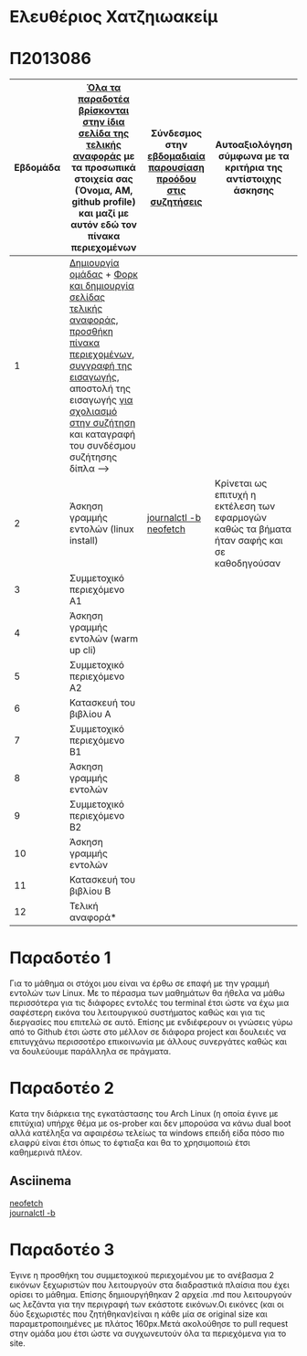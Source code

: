 # Ελευθέριος Χατζηιωακείμ
# Π2013086

| Εβδομάδα | [Όλα τα παραδοτέα βρίσκονται στην ίδια σελίδα της τελικής αναφοράς](https://courses-ionio.github.io/help/deliverables/) με τα προσωπικά στοιχεία σας (Όνομα, ΑΜ, github profile) και μαζί με αυτόν εδώ τον πίνακα περιεχομένων | Σύνδεσμος στην [εβδομαδιαία παρουσίαση προόδου στις συζητήσεις](https://github.com/courses-ionio/help/discussions/categories/show-and-tell) | Αυτοαξιολόγηση σύμφωνα με τα κριτήρια της αντίστοιχης άσκησης |
| --- | --- | --- | --- |
| 1 |  [Δημιουργία ομάδας](https://github.com/courses-ionio/hci/discussions/1794) + [Φορκ και δημιουργία σελίδας τελικής αναφοράς](https://courses-ionio.github.io/help/guide/), [προσθήκη πίνακα περιεχομένων](https://raw.githubusercontent.com/courses-ionio/hci/master/README.md), [συγγραφή της εισαγωγής](https://courses-ionio.github.io/help/intro/), αποστολή της εισαγωγής [για σχολιασμό στην συζήτηση](https://github.com/courses-ionio/help/discussions/categories/show-and-tell) και καταγραφή του συνδέσμου συζήτησης δίπλα --> | | |
| 2 | Άσκηση γραμμής εντολών (linux install) |[journalctl -b](https://asciinema.org/a/mxZ4ltL5vZWlas2M1p5ExfxhI) [neofetch](https://asciinema.org/a/RpkOJO4VpFxBbipX2xa0PSRC7)   | Κρίνεται ως επιτυχή η εκτέλεση των εφαρμογών καθώς  τα βήματα ήταν σαφής και σε καθοδηγούσαν|
| 3 | Συμμετοχικό περιεχόμενο A1 | | |
| 4 | Άσκηση γραμμής εντολών (warm up cli) | | |
| 5 | Συμμετοχικό περιεχόμενο A2 | | |
| 6 | Κατασκευή του βιβλίου Α | | |
| 7 | Συμμετοχικό περιεχόμενο B1 | | |
| 8 | Άσκηση γραμμής εντολών | | |
| 9 | Συμμετοχικό περιεχόμενο B2 | | |
| 10 | Άσκηση γραμμής εντολών | | |
| 11 | Κατασκευή του βιβλίου Β | | |
| 12 | Τελική αναφορά* | | |

# Παραδοτέο 1
Για το μάθημα οι στόχοι μου είναι να έρθω σε επαφή με την γραμμή εντολών των Linux. Με το πέρασμα των μαθημάτων θα ήθελα να μάθω περισσότερα για τις διάφορες εντολές του
terminal έτσι ώστε να έχω μια σαφέστερη εικόνα του λειτουργικού συστήματος καθώς και για τις διεργασίες που επιτελώ σε αυτό. Επίσης με ενδιέφερουν οι γνώσεις γύρω από το
Github έτσι ώστε στο μέλλον σε διάφορα project και δουλειές να επιτυγχάνω περισσοτέρο επικοινωνία με άλλους συνεργάτες καθώς και να δουλεύουμε παράλληλα σε πράγματα.
# Παραδοτέο 2 
Κατα την διάρκεια της εγκατάστασης του Arch Linux (η οποία έγινε με επιτύχια) υπήρχε θέμα με os-prober  και δεν μπορούσα να κάνω dual boot αλλά κατέληξα
να αφαιρέσω τελείως τα windows επειδή είδα πόσο πιο ελαφρύ είναι έτσι όπως το έφτιαξα και θα το χρησιμοποιώ έτσι καθημερινά πλέον.

## Asciinema 

[neofetch](https://asciinema.org/a/RpkOJO4VpFxBbipX2xa0PSRC7)  
[journalctl -b](https://asciinema.org/a/mxZ4ltL5vZWlas2M1p5ExfxhI)

# Παραδοτέο 3
Έγινε η προσθήκη του συμμετοχικού περιεχομένου με το ανέβασμα 2 εικόνων ξεχωριστών που λειτουργούν στα διαδραστικά πλαίσια που έχει ορίσει το μάθημα. Επίσης δημιουργήθηκαν 2 αρχεία .md που λειτουργούν ως λεζάντα για την περιγραφή των εκάστοτε εικόνων.Οι εικόνες (και οι δύο ξεχωριστές που ζητήθηκαν)είναι η κάθε μία σε original size και παραμετροποιημένες με πλάτος 160px.Μετά ακολούθησε το pull request στην ομάδα μου έτσι ώστε να συγχωνευτούν όλα τα περιεχόμενα για το site.
